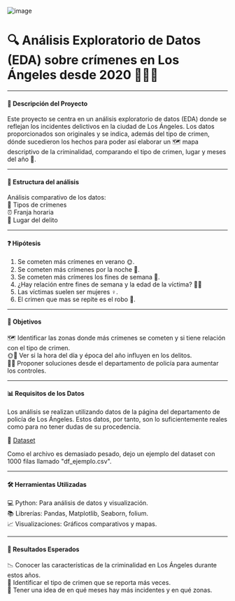 ![image](https://github.com/user-attachments/assets/2f1d2597-f4b5-4781-9106-7b9e582dd922)

# 🔍 Análisis Exploratorio de Datos (EDA) sobre crímenes en Los Ángeles desde 2020 🕵️‍♂️🌆  

---
#### 📌 Descripción del Proyecto

Este proyecto se centra en un análisis exploratorio de datos (EDA) donde se reflejan los incidentes delictivos en la ciudad de Los Ángeles. Los datos proporcionados son originales y se indica, además del tipo de crimen, dónde sucedieron los hechos para poder así elaborar un 🗺️ mapa descriptivo de la criminalidad, comparando el tipo de crimen, lugar y meses del año 📅.

---
#### 🧩 Estructura del análisis
Análisis comparativo de los datos:  
🔪 Tipos de crímenes  
⏰ Franja horaria  
📍 Lugar del delito  

---
#### ❓ Hipótesis   
1. Se cometen más crímenes en verano 🌞.
2. Se cometen más crímenes por la noche 🌙.
3. Se cometen más crímeres los fines de semana 🌳.
4. ¿Hay relación entre fines de semana y la edad de la víctima? 🌳🙍
5. Las víctimas suelen ser mujeres ♀️.
6. El crimen que mas se repite es el robo 🔪.

---
#### 🎯 Objetivos
🗺️ Identificar las zonas donde más crímenes se cometen y si tiene relación con el tipo de crimen.  
🌞🌙 Ver si la hora del día y época del año influyen en los delitos.  
👮‍♂️ Proponer soluciones desde el departamento de policía para aumentar los controles.  

---
#### 📊 Requisitos de los Datos
Los análisis se realizan utilizando datos de la página del departamento de policía de Los Ángeles.
Estos datos, por tanto, son lo suficientemente reales como para no tener dudas de su procedencia.
  
🔗 [Dataset](https://data.lacity.org/Public-Safety/Crime-Data-from-2010-to-2019/63jg-8b9z/about_data)  

Como el archivo es demasiado pesado, dejo un ejemplo del dataset con 1000 filas llamado "df_ejemplo.csv".

---
#### 🛠️ Herramientas Utilizadas

💻 Python: Para análisis de datos y visualización.  
📚 Librerías: Pandas, Matplotlib, Seaborn, folium.  
📈 Visualizaciones: Gráficos comparativos y mapas.

---
#### 🧾 Resultados Esperados
📉 Conocer las características de la criminalidad en Los Ángeles durante estos años.  
🚨 Identificar el tipo de crimen que se reporta más veces.  
📅 Tener una idea de en qué meses hay más incidentes y en qué zonas.
